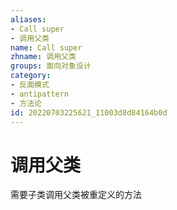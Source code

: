 ```yaml
---
aliases:
- Call super
- 调用父类
name: Call super
zhname: 调用父类
groups: 面向对象设计
category:
- 反面模式
- antipattern
- 方法论
id: 20220703225621_11003d8d84164b0d
---
```


# 调用父类


需要子类调用父类被重定义的方法
